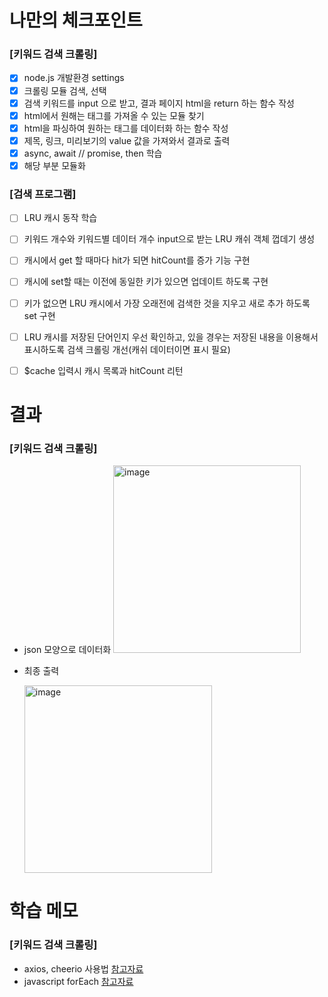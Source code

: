 # 나만의 체크포인트

### [키워드 검색 크롤링]

- [x] node.js 개발환경 settings
- [x] 크롤링 모듈 검색, 선택
- [x] 검색 키워드를 input 으로 받고, 결과 페이지 html을 return 하는 함수 작성
- [x] html에서 원해는 태그를 가져올 수 있는 모듈 찾기
- [x] html을 파싱하여 원하는 태그를 데이터화 하는 함수 작성
- [x] 제목, 링크, 미리보기의 value 값을 가져와서 결과로 출력
- [x] async, await // promise, then 학습
- [x] 해당 부분 모듈화

### [검색 프로그램]

- [ ] LRU 캐시 동작 학습
- [ ] 키워드 개수와 키워드별 데이터 개수 input으로 받는 LRU 캐쉬 객체 껍데기 생성
- [ ] 캐시에서 get 할 때마다 hit가 되면 hitCount를 증가 기능 구현
- [ ] 캐시에 set할 때는 이전에 동일한 키가 있으면 업데이트 하도록 구현
- [ ] 키가 없으면 LRU 캐시에서 가장 오래전에 검색한 것을 지우고 새로 추가 하도록 set 구현
- [ ] LRU 캐시를 저장된 단어인지 우선 확인하고, 있을 경우는 저장된 내용을 이용해서 표시하도록 검색 크롤링 개선(캐쉬 데이터이면 표시 필요)
- [ ] $cache 입력시 캐시 목록과 hitCount 리턴


# 결과

### [키워드 검색 크롤링]
- json 모양으로 데이터화
  <img width="300" alt="image" src="https://user-images.githubusercontent.com/82504981/179914480-213a5d4f-61d1-43e9-86f9-964a129d73e7.png">

- 최종 출력

  <img width="300" alt="image" src="https://user-images.githubusercontent.com/82504981/179915787-96132358-30e6-4161-a48f-cd6059251bc6.png">




# 학습 메모

### [키워드 검색 크롤링]

- axios, cheerio 사용법 [참고자료](https://www.youtube.com/watch?v=xbehh8lWy_A)
- javascript forEach [참고자료](https://dydals5678.tistory.com/66)
